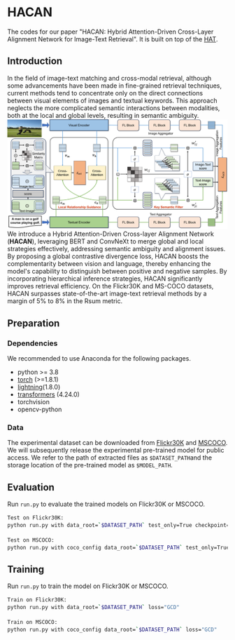 # HACAN
The codes for our paper "HACAN: Hybrid Attention-Driven Cross-Layer Alignment Network for Image-Text Retrieval". It is built on top of the [HAT](https://github.com/LuminosityX/HAT?tab=readme-ov-file).

## Introduction
In the field of image-text matching and cross-modal retrieval, although some advancements have been made in fine-grained retrieval techniques, current methods tend to concentrate only on the direct connections between visual elements of images and textual keywords. This approach neglects the more complicated semantic interactions between modalities, both at the local and global levels, resulting in semantic ambiguity. 
![HACAN](overview.png)
We introduce a Hybrid Attention-Driven Cross-layer Alignment Network (**HACAN**), leveraging BERT and ConvNeXt to merge global and local strategies effectively, addressing semantic ambiguity and alignment issues. By proposing a global contrastive divergence loss, HACAN boosts the complementarity between vision and language, thereby enhancing the model's capability to distinguish between positive and negative samples. By incorporating hierarchical inference strategies, HACAN significantly improves retrieval efficiency. On the Flickr30K and MS-COCO datasets, HACAN surpasses state-of-the-art image-text retrieval methods by a margin of 5% to 8% in the Rsum metric.

## Preparation
### Dependencies
We recommended to use Anaconda for the following packages.
- python >= 3.8
- [torch](http://pytorch.org/) (>=1.8.1)
- [lightning](https://lightning.ai/)(1.8.0)
- [transformers](https://huggingface.co/docs/transformers) (4.24.0)
- torchvision
- opencv-python

### Data
The experimental dataset can be downloaded from [Flickr30K](http://shannon.cs.illinois.edu/DenotationGraph/) and [MSCOCO](http://mscoco.org/). We will subsequently release the experimental pre-trained model for public access. We refer to the path of extracted files as `$DATASET_PATH`and the storage location of the pre-trained model as `$MODEL_PATH`.

## Evaluation
Run `run.py` to evaluate the trained models on Flickr30K or MSCOCO.
```bash
Test on Flickr30K:
python run.py with data_root=`$DATASET_PATH` test_only=True checkpoint=`$MODEL_PATH`

Test on MSCOCO:
python run.py with coco_config data_root=`$DATASET_PATH` test_only=True checkpoint=`$MODEL_PATH`
```

## Training
Run `run.py` to train the model on Flickr30K or MSCOCO.
```bash
Train on Flickr30K:
python run.py with data_root=`$DATASET_PATH` loss="GCD" 

Train on MSCOCO:
python run.py with coco_config data_root=`$DATASET_PATH` loss="GCD"
```

